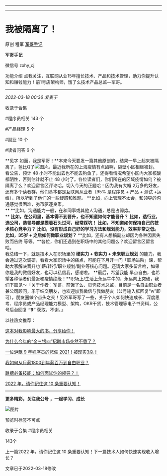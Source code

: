 ----------------------------------------
----------------------------------------
#  我被隔离了！

原创 程军  [ 军哥手记 ](javascript:void\(0\);)

**军哥手记** ![]()

微信号 zxhy_cj

功能介绍 点我关注，互联网从业15年擅长技术、产品和技术管理，助力你提升认知和赚钱能力！前1号店架构师，饿了么技术产品总监—军哥。

____

_2022-03-18 00:36_ _发表于_

收录于合集

#程序员相关 143 个

#产品经理 5 个

#副业 10 个

#读者问答 6 个

**见字
如面，我是军哥！**本来今天要发一篇其他原创的，结果一早上起来被隔离了，芭比Q了![图片](https://mmbiz.qpic.cn/mmbiz_png/zoS8kK5mlOmdXybqneBymkpz58aorVYNPdgjN3sNrzFw8qKXa3n31qhTy3WntWTSiblIiauB8xzUBAKO5K0eR5rA/640?wx_fmt=png&wxfrom=5&wx_lazy=1&wx_co=1)。最近我所在的上海疫情有点凶啊，隔壁小区相继被封。  
看公告，预计 48 小时不能出去也不能去钓鱼了，还得看情况希望小区内大家核酸都阴性，否则估计就不止 48
小时了。各位读者们，你们所在的区域疫情如何？被隔离了么？欢迎留言区评论哈。切入今天的正题哈！因为我有大概
2万多的好友，还有多个读者群，他们基本都是互联网从业者（95% 是程序员 + 产品 + 测试 +运维），所以听到了他们的一些疑惑和难题。
**比如，向上管理不太会，和领导的沟通感觉很困难，劣币驱逐良币。  
** **比如，沟通能力一般，在和同事或其他人沟通，总是占弱势。  
** **比如，在公司里，基本得不到晋升，也不知道如何才能晋升？** **比如，选行业，选公司，选领导都是摸着石头过河，经常踩坑！**
**比如，不知道如何保持自己的技术核心竞争力？** **比如，没有形成自己好的学习方法和规划能力，效率非常之低。** **比如，35岁 +
之后如何做职业规划？** **比如，还有人想搞副业却因为各种因素失败而告终 等等。**各位，你们还遇到在职场中的其他问题么？欢迎留言区留言哈。  
我总结一下，就是技术人在职场里的 **硬实力 + 软实力 + 未来职业规划**
的能力。我会通过这次调研，看看大家职场中的痛点，可能在下月开一门「职场进阶」课，帮助大家解决晋升/加薪/转行/职业规划/副业等核心问题。还请大家多留言哈，如果你是我的微信好友，也可以私信我，感谢啦。
**最后，希望我能
早点自由，也希望各种读者们最近和疫情绝缘！**职场上/生活上永远牛牛的，永远向上突破，我们下篇见～「关于作者：军哥，前饿了么、贝壳技术总监，目前是一名自由职业者兼公司顾问，乐于结交朋友，也欢迎加我微信与我做朋友（公号输入框回复“w”即可），朋友圈做个点头之交！另外军哥写了一些，关于个人如何快速成长、深度思考、程序员或产品经理能力模型、架构，OKR干货，技术管理等电子书资料，公号后台回复
**“9”** 获取，不谢。」  

以往热文推荐：

[](http://mp.weixin.qq.com/s?__biz=MzA3MDU2MjM4Ng==&mid=2247494294&idx=1&sn=8e4ff6f17850c0b8c5a4aa83b8b8c4f7&chksm=9f384daba84fc4bde7744e200db15cb770df8a9cdcba582c4c248c037fbc362d7c71114d49ac&scene=21#wechat_redirect)[这本对我影响最大的书，分享给你！](http://mp.weixin.qq.com/s?__biz=MzA3MDU2MjM4Ng==&mid=2247495004&idx=1&sn=8a7fc6367fd3b4648361668c9375b8b4&chksm=9f384a61a84fc377f4ed8ab02a7fcdf03ce8f2f8c7de2c76172f39b84e407112eb565fb68e6f&scene=21#wechat_redirect)

[为什么今年的“金三银四”招聘市场突然不香了？](http://mp.weixin.qq.com/s?__biz=MzA3MDU2MjM4Ng==&mid=2247494909&idx=1&sn=517dde441f9fe375b205a47153039c8d&chksm=9f384bc0a84fc2d6fd94438a9941280c9b1a24ff933f012013fc0c94bbeca0af6c7f181d546b&scene=21#wechat_redirect)

[一位沪飘 9 年程序员的悲催
2021！被现实3杀！](http://mp.weixin.qq.com/s?__biz=MzA3MDU2MjM4Ng==&mid=2247494764&idx=1&sn=70d38914e97aef57ae357bb0cab332d4&chksm=9f384b51a84fc2471173508a4f16f5246b7467d970b89151a2083594a44eb881bbe75cc4f0a7&scene=21#wechat_redirect)  

[我如何从月薪1800到年薪百万到自由职业？](http://mp.weixin.qq.com/s?__biz=MzA3MDU2MjM4Ng==&mid=2247494693&idx=1&sn=da95f4b336a3ee3982d54dcf93c1cad2&chksm=9f384b18a84fc20e6dca579178127002c8043df968a52340860dffa6ee88a1a3ce3e4edf7185&scene=21#wechat_redirect)  

[跳槽必备技能：如何面试你的领导？！](http://mp.weixin.qq.com/s?__biz=MzA3MDU2MjM4Ng==&mid=2247494536&idx=1&sn=fb28d9f71c2a44d5286ba7e599dbecd0&chksm=9f384cb5a84fc5a30beb3c244c3e1407f07a8734d39e7629a913672ae99a1229c8a3221824ba&scene=21#wechat_redirect)

[2022 年，请你记住这 10
条重要认知！](http://mp.weixin.qq.com/s?__biz=MzA3MDU2MjM4Ng==&mid=2247494294&idx=1&sn=8e4ff6f17850c0b8c5a4aa83b8b8c4f7&chksm=9f384daba84fc4bde7744e200db15cb770df8a9cdcba582c4c248c037fbc362d7c71114d49ac&scene=21#wechat_redirect)

  

* * *

  

 **更多精彩，关注我公号** **，一起学习、成长**

![图片](https://mmbiz.qpic.cn/mmbiz_png/b96CibCt70iaajvl7fD4ZCicMcjhXMp1v6UibM134tIsO1j5yqHyNhh9arj090oAL7zGhRJRq6cFqFOlDZMleLl4pw/640?wx_fmt=png)

预览时标签不可点

收录于合集 #程序员相关

143个

上一篇2022 年，请你记住这 10 条重要认知！下一篇技术人如何快速实现收入增长？

文章已于2022-03-18修改

